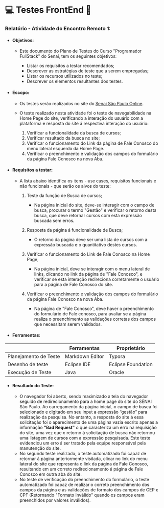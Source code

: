 # :computer: Testes FrontEnd :memo:

### Relatório - Atividade do Encontro Remoto 1:



- #### Objetivos:

  - Este documento do Plano de Testes do Curso "Programador FullStack" do Senai, tem os seguintes objetivos:

    - Listar os requisitos a testar recomendados;
    - Descrever as estratégias de teste que a serem empregadas;
    - Listar os recursos utilizados no teste;
    - Descrever os elementos resultantes dos testes.

    

- #### Escopo: 

  - Os testes serão realizados no site do [Senai São Paulo Online](https://online.sp.senai.br/).

  - O teste realizado nesta atividade foi o teste de navegabilidade na Home Page do site, verificando a interação do usuário com a plataforma e resposta do site á respectiva interação do usuário:

    1. Verificar a funcionalidade da busca de cursos;
    2. Verificar resultado da busca no site;
    3. Verificar o funcionamento do Link da página de Fale Conosco do menu lateral esquerdo da Home Page.
    4. Verificar o preenchimento e validação dos campos do formulário da página Fale Conosco na nova Aba.

- #### **Requisitos a testar:**

  - A lista abaixo identifica os itens - use cases, requisitos funcionais e não funcionais - que serão os alvos do teste:
    1. Teste da função de Busca de cursos;
       - Na página inicial do site, deve-se interagir com o campo de busca, procurar o termo "Gestão" e verificar o retorno desta busca, que deve retornar cursos com esta expressão buscada sem erros.
    2. Resposta da página á funcionalidade de Busca;
       - O retorno da página deve ser uma lista de cursos com a expressão buscada e  o quantitativo destes cursos.
    3. Verificar o funcionamento do Link de Fale Conosco na Home Page;
       - Na página inicial, deve se interagir com o menu lateral de links, clicando no link da página de "Fale Conosco", e verificar se esta interação redireciona corretamente o usuário para a página de Fale Conosco do site.

    4. Verificar o preenchimento e validação dos campos do formulário da página Fale Conosco na nova Aba.
       - Na página de "Fale Conosco", deve haver o preenchimento do formulário de Fale conosco, para avaliar se a página realiza o preenchimento as validações corretas dos campos que necessitam serem validados.

-  #### Ferramentas:

  |                       | Ferramentas     | Proprietário       |
  | --------------------- | --------------- | ------------------ |
  | Planejamento de Teste | Markdown Editor | Typora             |
  | Desenho de teste      | Eclipse IDE     | Eclipse Foundation |
  | Execução de Teste     | Java            | Oracle             |

- #### Resultado do Teste:

  - O navegador foi aberto, sendo maximizado a tela do navegador seguido de redirecionamento para a home page do site do SENAI São Paulo. Ao carregamento da página inicial, o campo de busca foi selecionado e digitado em seu input a expressão “gestão” para realização da pesquisa. No entanto, a resposta do site á essa solicitação foi o aparecimento de uma página vazia escrito apenas a informação **"Bad Request"**  o que caracteriza um erro na requisição do site, uma vez que o retorno á solicitação de busca não retornou uma listagem de cursos com a expressão pesquisada. Este teste evidenciou um erro á ser tratado pela equipe responsável pela manutenção do site.
  - No segundo teste realizado, o teste automatizado foi capaz de retornar á página anteriormente visitada, clicar no link do menu lateral do site que representa o link da página de Fale Conosco, resultando em um correto redirecionamento á página de Fale Conosco em outra aba do site.
  - No teste de verificação do preenchimento do formulário, o teste automatizado foi capaz de realizar o correto preenchimento dos campos da página e as validações de formato dos campos de CEP e CPF (Retornando "Formato Inválido" quando os campos eram preenchidos por valores inválidos).
  
  











